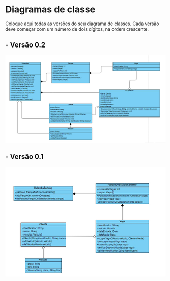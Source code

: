 # Diagramas de classe
Coloque aqui todas as versões do seu diagrama de classes. Cada versão deve começar com um número de dois dígitos, na ordem crescente.

## - Versão 0.2
![Verção 1](../img/diagramaDeClasses02.png "Verção 1")

## - Versão 0.1
![Verção 1](../img/diagramaDeClasses.jpeg "Verção 1")
